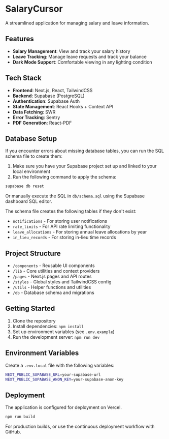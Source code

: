 # SalaryCursor

A streamlined application for managing salary and leave information.

## Features

- **Salary Management**: View and track your salary history
- **Leave Tracking**: Manage leave requests and track your balance
- **Dark Mode Support**: Comfortable viewing in any lighting condition

## Tech Stack

- **Frontend**: Next.js, React, TailwindCSS
- **Backend**: Supabase (PostgreSQL)
- **Authentication**: Supabase Auth
- **State Management**: React Hooks + Context API
- **Data Fetching**: SWR
- **Error Tracking**: Sentry
- **PDF Generation**: React-PDF

## Database Setup

If you encounter errors about missing database tables, you can run the SQL schema file to create them:

1. Make sure you have your Supabase project set up and linked to your local environment
2. Run the following command to apply the schema:

```bash
supabase db reset
```

Or manually execute the SQL in `db/schema.sql` using the Supabase dashboard SQL editor.

The schema file creates the following tables if they don't exist:
- `notifications` - For storing user notifications
- `rate_limits` - For API rate limiting functionality
- `leave_allocations` - For storing annual leave allocations by year
- `in_lieu_records` - For storing in-lieu time records

## Project Structure

- `/components` - Reusable UI components
- `/lib` - Core utilities and context providers
- `/pages` - Next.js pages and API routes
- `/styles` - Global styles and TailwindCSS config
- `/utils` - Helper functions and utilities
- `/db` - Database schema and migrations

## Getting Started

1. Clone the repository
2. Install dependencies: `npm install`
3. Set up environment variables (see `.env.example`)
4. Run the development server: `npm run dev`

## Environment Variables

Create a `.env.local` file with the following variables:

```bash
NEXT_PUBLIC_SUPABASE_URL=your-supabase-url
NEXT_PUBLIC_SUPABASE_ANON_KEY=your-supabase-anon-key
```

## Deployment

The application is configured for deployment on Vercel.

```bash
npm run build
```

For production builds, or use the continuous deployment workflow with GitHub. 